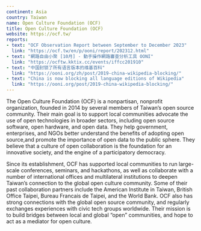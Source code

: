```yaml
---
continent: Asia
country: Taiwan
name: Open Culture Foundation (OCF)
title: Open Culture Foundation (OCF)
website: https://ocf.tw/
reports:
- text: "OCF Observation Report between September to December 2023"
  link: "https://ocf.tw/en/p/ooni/report/202312.html"
- text: "網路自由小聚 [10月] - 動手操作網路審查分析工具 OONI"
  link: "https://ocftw.kktix.cc/events/iffcc201910"
- text: "中国封锁了所有语言版本的维基百科"
  link: "https://ooni.org/zh/post/2019-china-wikipedia-blocking/"
- text: "China is now blocking all language editions of Wikipedia"
  link: "https://ooni.org/post/2019-china-wikipedia-blocking/"
---
```


The Open Culture Foundation (OCF) is a nonpartisan, nonprofit organization, founded in 2014 by several members of Taiwan’s open source community. Their main goal is to support local communities advocate the use of open technologies in broader sectors, including open source software, open hardware, and open data. They help government, enterprises, and NGOs better understand the benefits of adopting open source,and promote the importance of open data to the public sphere. They believe that a culture of open collaboration is the foundation for an innovative society, and the engine of a participatory democracy.

Since its establishment, OCF has supported local communities to run large-scale conferences, seminars, and hackathons, as well as collaborate with a number of international offices and multilateral institutions to deepen Taiwan’s connection to the global open culture community. Some of their past collaboration partners include the American Institute in Taiwan, British Office Taipei, Bureau Francais de Taipei, and the World Bank. OCF also has strong connections with the global open source community, and regularly exchanges experiences with civic tech groups worldwide. Their mission is to build bridges between local and global “open” communities, and hope to act as a mediator for open culture.
